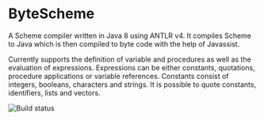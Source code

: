 # ByteScheme

A Scheme compiler written in Java 8 using ANTLR v4. It compiles Scheme to Java which is then compiled to byte code with the help of Javassist.

Currently supports the definition of variable and procedures as well as the evaluation of expressions. Expressions can be either constants, quotations, procedure applications or variable references. Constants consist of integers, booleans, characters and strings. It is possible to quote constants, identifiers, lists and vectors.


![Build status](https://travis-ci.org/gstraube/ByteScheme.svg?branch=master)
